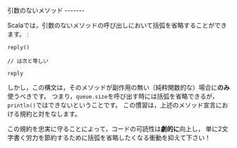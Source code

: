 引数のないメソッド -------

Scalaでは，引数のないメソッドの呼び出しにおいて括弧を省略することができます。
:

    reply()

    // は次と等しい

    reply

しかし，この構文は，そのメソッドが副作用の無い（純粋関数的な）場合に**のみ**使うべきです。
つまり，`queue.size`を呼び出す時には括弧を省略できるが，`println()`ではできないということです。
この慣習は，上述のメソッド宣言における規約と対をなします。

この規約を忠実に守ることによって，コードの可読性は**劇的に**向上し，
単に2文字書く労力を節約するために括弧を省略したくなる衝動を抑えて下さい！
